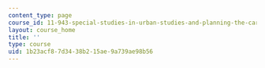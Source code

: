 ```yaml
---
content_type: page
course_id: 11-943-special-studies-in-urban-studies-and-planning-the-cardener-river-corridor-workshop-fall-2001
layout: course_home
title: ''
type: course
uid: 1b23acf8-7d34-38b2-15ae-9a739ae98b56
---
```

